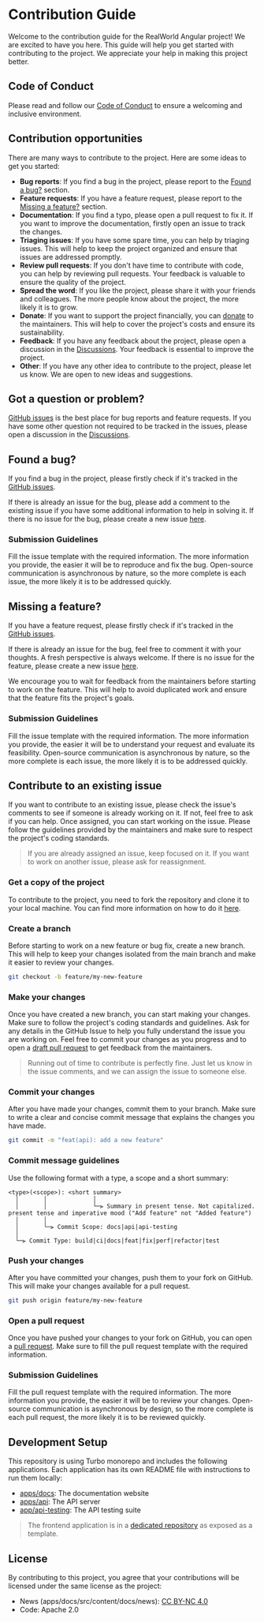 # Contribution Guide

Welcome to the contribution guide for the RealWorld Angular project! We are excited to have you here. This guide will help you get started with contributing to the project. We appreciate your help in making this project better.

## Code of Conduct

Please read and follow our [Code of Conduct](https://github.com/realworld-angular/realworld-angular?tab=coc-ov-file) to ensure a welcoming and inclusive environment.

## Contribution opportunities

There are many ways to contribute to the project. Here are some ideas to get you started:

- **Bug reports**: If you find a bug in the project, please report to the [Found a bug?](#found-a-bug) section.
- **Feature requests**: If you have a feature request, please report to the [Missing a feature?](#missing-a-feature) section.
- **Documentation**: If you find a typo, please open a pull request to fix it. If you want to improve the documentation, firstly open an issue to track the changes.
- **Triaging issues**: If you have some spare time, you can help by triaging issues. This will help to keep the project organized and ensure that issues are addressed promptly.
- **Review pull requests**: If you don't have time to contribute with code, you can help by reviewing pull requests. Your feedback is valuable to ensure the quality of the project.
- **Spread the word**: If you like the project, please share it with your friends and colleagues. The more people know about the project, the more likely it is to grow.
- **Donate**: If you want to support the project financially, you can [donate](https://buymeacoffee.com/geromegrignon) to the maintainers. This will help to cover the project's costs and ensure its sustainability.
- **Feedback**: If you have any feedback about the project, please open a discussion in the [Discussions](https://github.com/orgs/realworld-angular/discussions). Your feedback is essential to improve the project.
- **Other**: If you have any other idea to contribute to the project, please let us know. We are open to new ideas and suggestions.

## Got a question or problem?

[GitHub issues](https://github.com/realworld-angular/realworld-angular/issues) is the best place for bug reports and feature requests.
If you have some other question not required to be tracked in the issues, please open a discussion in the [Discussions](https://github.com/orgs/realworld-angular/discussions).

## Found a bug?

If you find a bug in the project, please firstly check if it's tracked in the [GitHub issues](https://github.com/realworld-angular/realworld-angular/issues).

If there is already an issue for the bug, please add a comment to the existing issue if you have some additional information to help in solving it.
If there is no issue for the bug, please create a new issue [here](https://github.com/realworld-angular/realworld-angular/issues/new/choose).

### Submission Guidelines

Fill the issue template with the required information. The more information you provide, the easier it will be to reproduce and fix the bug.
Open-source communication is asynchronous by nature, so the more complete is each issue, the more likely it is to be addressed quickly.

## Missing a feature?

If you have a feature request, please firstly check if it's tracked in the [GitHub issues](https://github.com/realworld-angular/realworld-angular/issues).

If there is already an issue for the bug, feel free to comment it with your thoughts. A fresh perspective is always welcome.
If there is no issue for the feature, please create a new issue [here](https://github.com/realworld-angular/realworld-angular/issues/new/choose).

We encourage you to wait for feedback from the maintainers before starting to work on the feature. This will help to avoid duplicated work and ensure that the feature fits the project's goals.

### Submission Guidelines

Fill the issue template with the required information. The more information you provide, the easier it will be to understand your request and evaluate its feasibility.
Open-source communication is asynchronous by nature, so the more complete is each issue, the more likely it is to be addressed quickly.

## Contribute to an existing issue

If you want to contribute to an existing issue, please check the issue's comments to see if someone is already working on it. If not, feel free to ask if you can help.
Once assigned, you can start working on the issue. Please follow the guidelines provided by the maintainers and make sure to respect the project's coding standards.

> If you are already assigned an issue, keep focused on it. If you want to work on another issue, please ask for reassignment.

### Get a copy of the project

To contribute to the project, you need to fork the repository and clone it to your local machine. You can find more information on how to do it [here](https://docs.github.com/en/get-started/quickstart/fork-a-repo).

### Create a branch

Before starting to work on a new feature or bug fix, create a new branch. This will help to keep your changes isolated from the main branch and make it easier to review your changes.

```bash
git checkout -b feature/my-new-feature
```

### Make your changes

Once you have created a new branch, you can start making your changes. Make sure to follow the project's coding standards and guidelines.
Ask for any details in the GitHub Issue to help you fully understand the issue you are working on.
Feel free to commit your changes as you progress and to open a [draft pull request](https://github.blog/2019-02-14-introducing-draft-pull-requests/) to get feedback from the maintainers.

> Running out of time to contribute is perfectly fine. Just let us know in the issue comments, and we can assign the issue to someone else.

### Commit your changes

After you have made your changes, commit them to your branch. Make sure to write a clear and concise commit message that explains the changes you have made.

```bash
git commit -m "feat(api): add a new feature"
```

### Commit message guidelines

Use the following format with a type, a scope and a short summary:

```
<type>(<scope>): <short summary>
  │       │             │
  │       │             └─⫸ Summary in present tense. Not capitalized. present tense and imperative mood ("Add feature" not "Added feature")
  │       │
  │       └─⫸ Commit Scope: docs|api|api-testing
  │
  └─⫸ Commit Type: build|ci|docs|feat|fix|perf|refactor|test
```


### Push your changes

After you have committed your changes, push them to your fork on GitHub. This will make your changes available for a pull request.

```bash
git push origin feature/my-new-feature
```

### Open a pull request

Once you have pushed your changes to your fork on GitHub, you can open a [pull request](https://github.com/realworld-angular/realworld-angular/pulls). Make sure to fill the pull request template with the required information.

### Submission Guidelines

Fill the pull request template with the required information. The more information you provide, the easier it will be to review your changes.
Open-source communication is asynchronous by design, so the more complete is each pull request, the more likely it is to be reviewed quickly.

## Development Setup

This repository is using Turbo monorepo and includes the following applications. Each application has its own README file with instructions to run them locally:

- [apps/docs](apps/old-docs/README.md): The documentation website
- [apps/api](./apps/api/README.md): The API server
- [app/api-testing](./apps/api-testing/README.md): The API testing suite

> The frontend application is in a [dedicated repository](https://github.com/realworld-angular/realworld-angular-template) as exposed as a template.


## License

By contributing to this project, you agree that your contributions will be licensed under the same license as the project:

- News (apps/docs/src/content/docs/news): [CC BY-NC 4.0](https://creativecommons.org/licenses/by-nc/4.0/)
- Code: Apache 2.0
